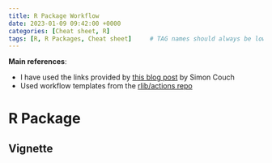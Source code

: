 ```yaml
---
title: R Package Workflow
date: 2023-01-09 09:42:00 +0000
categories: [Cheat sheet, R]
tags: [R, R Packages, Cheat sheet]     # TAG names should always be lowercase
---
```


**Main references**:
  - I have used the links provided by [this blog post](https://blog--simonpcouch.netlify.app/blog/r-github-actions-commit/) by Simon Couch
  - Used workflow templates from the [rlib/actions repo](https://github.com/r-lib/actions)

  # R Package

  ## Vignette

  

